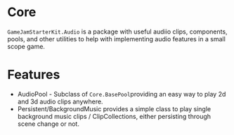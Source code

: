# Core 
`GameJamStarterKit.Audio` is a package with useful audiio clips, components, pools, and other utilities to help with implementing audio features in a small scope game.

# Features
* AudioPool - Subclass of `Core.BasePool`providing an easy way to play 2d and 3d audio clips anywhere.
* Persistent/BackgroundMusic provides a simple class to play single background music clips / ClipCollections, either persisting through scene change or not.

